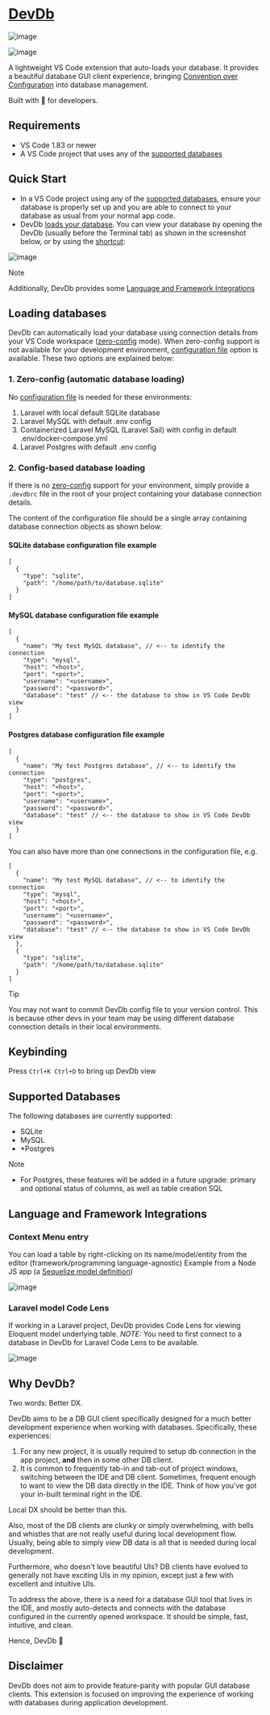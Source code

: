 # [DevDb](https://marketplace.visualstudio.com/items?itemName=damms005.devdb)

![image](resources/screenshots/main-view.png)

![image](resources/screenshots/light-dark-mode.png)

A lightweight VS Code extension that auto-loads your database. It provides a beautiful database GUI client experience, bringing [Convention over Configuration](https://en.wikipedia.org/wiki/Convention_over_configuration) into database management.

Built with 💖 for developers.

## Requirements

- VS Code 1.83 or newer
- A VS Code project that uses any of the [supported databases](#supported-databases)

## Quick Start

- In a VS Code project using any of the [supported databases](#supported-databases), ensure your database is properly set up and you are able to connect to your database as usual from your normal app code.
- DevDb [loads your database](#loading-databases). You can view your database by opening the DevDb (usually before the Terminal tab) as shown in the screenshot below, or by using the [shortcut](#keybinding):

![image](resources/screenshots/sample-view-location.png)


> [!NOTE]
> Additionally, DevDb provides some [Language and Framework Integrations](#language-and-framework-integrations)

## Loading databases

DevDb can automatically load your database using connection details from your VS Code workspace ([zero-config](#1-zero-config-automatic-database-loading) mode). When zero-config support is not available for your development environment, [configuration file](#2-config-based-database-loading) option is available. These two options are explained below:

### 1. Zero-config (automatic database loading)

No [configuration file](#1-config-based-database-loading) is needed for these environments:

1. Laravel with local default SQLite database
1. Laravel MySQL with default .env config
1. Containerized Laravel MySQL (Laravel Sail) with config in default .env/docker-compose.yml
1. Laravel Postgres with default .env config

### 2. Config-based database loading

If there is no [zero-config](#1-zero-config-automatic-database-loading) support for your environment, simply provide a `.devdbrc` file in the root of your project containing your database connection details.

The content of the configuration file should be a single array containing database connection objects as shown below:

#### SQLite database configuration file example

```
[
  {
    "type": "sqlite",
    "path": "/home/path/to/database.sqlite"
  }
]
```

#### MySQL database configuration file example

```
[
  {
    "name": "My test MySQL database", // <-- to identify the connection
    "type": "mysql",
    "host": "<host>",
    "port": "<port>",
    "username": "<username>",
    "password": "<password>",
    "database": "test" // <-- the database to show in VS Code DevDb view
  }
]
```


#### Postgres database configuration file example

```
[
  {
    "name": "My test Postgres database", // <-- to identify the connection
    "type": "postgres",
    "host": "<host>",
    "port": "<port>",
    "username": "<username>",
    "password": "<password>",
    "database": "test" // <-- the database to show in VS Code DevDb view
  }
]
```

You can also have more than one connections in the configuration file, e.g.

```
[
  {
    "name": "My test MySQL database", // <-- to identify the connection
    "type": "mysql",
    "host": "<host>",
    "port": "<port>",
    "username": "<username>",
    "password": "<password>",
    "database": "test" // <-- the database to show in VS Code DevDb view
  },
  {
    "type": "sqlite",
    "path": "/home/path/to/database.sqlite"
  }
]
```

> [!TIP]
> You may not want to commit DevDb config file to your version control.
> This is because other devs in your team may be using different database connection details in their local environments.

## Keybinding

Press `Ctrl+K Ctrl+D` to bring up DevDb view

## Supported Databases

The following databases are currently supported:

- SQLite
- MySQL
- *Postgres

<!-- TODO: Remove this when supported at https://github.com/damms005/devdb-vscode/blob/5f0ead1b0e466c613af7d9d39a9d4ef4470e9ebf/src/database-engines/postgres-engine.ts#L90 -->
> [!NOTE]
> * For Postgres, these features will be added in a future upgrade:
> primary and optional status of columns, as well as table creation SQL

## Language and Framework Integrations
### Context Menu entry
  You can load a table by right-clicking on its name/model/entity from the editor (framework/programming language-agnostic)
  Example from a Node JS app (a [Sequelize model definition](https://sequelize.org/docs/v6/core-concepts/model-basics/#model-definition))

  ![image](resources/screenshots/context-menu-contribution.png)

### Laravel model Code Lens
   If working in a Laravel project, DevDb provides Code Lens for viewing Eloquent model underlying table.
   *NOTE:* You need to first connect to a database in DevDb for Laravel Code Lens to be available.

  ![image](resources/screenshots/laravel-code-lens.png)

## Why DevDb?

Two words: Better DX.

DevDb aims to be a DB GUI client specifically designed for a much better development experience when working with databases.
Specifically, these experiences:

1. For any new project, it is usually required to setup db connection in the app project, **and** then in some other DB client.
2. It is common to frequently tab-in and tab-out of project windows, switching between the IDE and DB client. Sometimes, frequent enough to want to view the DB data directly in the IDE. Think of how you've got your in-built terminal right in the IDE.

Local DX should be better than this.

Also, most of the DB clients are clunky or simply overwhelming, with bells and whistles that are not really useful during local development flow. Usually, being able to simply _view_ DB data is all that is needed during local development.

Furthermore, who doesn't love beautiful UIs? DB clients have evolved to generally not have exciting UIs in my opinion, except just a few with excellent and intuitive UIs.

To address the above, there is a need for a database GUI tool that lives in the IDE, and mostly auto-detects and connects with the database configured in the currently opened workspace. It should be simple, fast, intuitive, and clean.

Hence, DevDb 🚀

## Disclaimer

DevDb does not aim to provide feature-parity with popular GUI database clients. This extension is focused on improving the experience of working with databases during application development.
